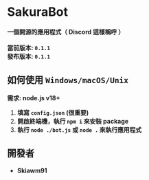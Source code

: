 # SakuraBot
**一個開源的應用程式（ Discord 這樣稱呼 ）
<br/><br/>
當前版本: `0.1.1`
<br/>
發布版本: `0.1.1`**
## 如何使用 `Windows/macOS/Unix`
**需求: node.js v18+**
1. **填寫 `config.json` (很重要)**
2. **開啟終端機，執行 `npm i` 來安裝 package**
3. **執行 `node ./bot.js` 或 `node .` 來執行應用程式**
## 開發者
* **Skiawm91**
